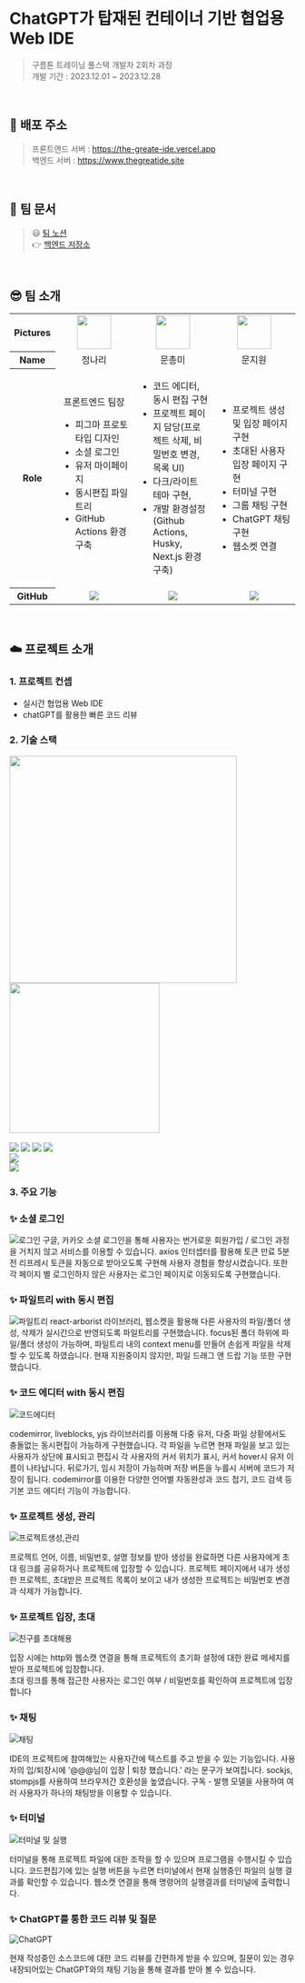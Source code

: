 <div>
 
# ChatGPT가 탑재된 컨테이너 기반 협업용 Web IDE

> 구름톤 트레이닝 풀스택 개발자 2회차 과정 <br>
> 개발 기간 : 2023.12.01 ~ 2023.12.28

<br>

## 👀 배포 주소

> 프론트엔드 서버 : https://the-greate-ide.vercel.app <br>
> 백엔드 서버 : https://www.thegreatide.site 

<br>

## 📝 팀 문서
> 😃 [팀 노션](https://www.notion.so/fd328dd60a27471c98e76f077c0cc0f5)<br>
> 👉 [백엔드 저장소](https://github.com/The-Great-Sign/IDE-Project-backend)

<br>

## 😎 팀 소개

<table width="500" align="center">
<tbody>
<tr>
<th>Pictures</th>
<td width="100" align="center">
<a href="https://github.com/naringst">
<img src="https://avatars.githubusercontent.com/u/92130993?v=4" width="60" height="60">
</a>
</td>
<td width="100" align="center">
<a href="https://github.com/hi-rachel">
<img src="https://avatars.githubusercontent.com/u/103404125?v=4" width="60" height="60">
</a>
</td>
<td width="100" align="center">
<a href="https://github.com/moonjw0">
<img src="https://avatars.githubusercontent.com/u/56528404?v=4" width="60" height="60">
</a>
</td>
</tr>
<tr>
<th>Name</th>
<td width="100" align="center">정나리</td>
<td width="100" align="center">문총미</td>
<td width="100" align="center">문지원</td>

</tr>
<tr>
<th>Role</th>
<td width="300" align="left">
<div align='center'>프론트엔드 팀장</div>
<ul>
<li>피그마 프로토타입 디자인</li>
<li>소셜 로그인</li>
<li>유저 마이페이지</li>
<li>동시편집 파일트리 </li>
<li>GitHub Actions 환경구축</li>
</ul>

</td>
<td width="300" align="left">
<ul>
<li>코드 에디터, 동시 편집 구현</li>
<li>프로젝트 페이지 담당(프로젝트 삭제, 비밀번호 변경, 목록 UI)</li>
<li>다크/라이트 테마 구현,</li>
<li>개발 환경설정(Github Actions, Husky, Next.js 환경구축)</li>
</ul>
</td>

<td width="300" align="left">
<ul>
<li>프로젝트 생성 및 입장 페이지 구현</li>
<li>초대된 사용자 입장 페이지 구현</li>
<li>터미널 구현</li>
<li>그룹 채팅 구현 </li>
<li>ChatGPT 채팅 구현</li>
<li>웹소켓 연결</li>
</ul>
</td>
</tr>
<tr>
<th>GitHub</th>
<td width="100" align="center">

<a href="https://github.com/naringst">
<img src="http://img.shields.io/badge/naringst-green?style=social&logo=github"/>
</a>
</td>
<td width="100" align="center">
<a href="https://github.com/hi-rachel">
<img src="http://img.shields.io/badge/hi-rachel-green?style=social&logo=github"/>
</a>
</td>
<td width="100" align="center">
<a href="https://github.com/moonjw0">
<img src="http://img.shields.io/badge/moonjw0-green?style=social&logo=github"/>
</a>
</td>
</tr>
</tbody>
</table>

<br>

## ☁️ 프로젝트 소개


### 1. 프로젝트 컨셉

- 실시간 협업용 Web IDE <br>
- chatGPT를 활용한 빠른 코드 리뷰

### 2. 기술 스택

<div>
 <img width="400" src="https://github.com/The-Great-Sign/IDE-Project-frontend-next/assets/103404125/ca850470-2c2a-4696-9ace-3979b6d6912d"/>
 <img width="264" src="https://github.com/The-Great-Sign/IDE-Project-frontend-next/assets/103404125/50790841-7169-4d99-ad51-5892db18fec4"/>
</div>

<br>

<img src="https://img.shields.io/badge/Typescript-3178C6?style=for-the-badge&logo=Typescript&logoColor=white"/> 
<img src="https://img.shields.io/badge/React-61DAFB?style=for-the-badge&logo=React&logoColor=black"/> <img src= "https://img.shields.io/badge/Next-black?style=for-the-badge&logo=next.js&logoColor=white"/>
 <img src="https://img.shields.io/badge/zustand-00A95C?style=for-the-badge&logo=&logoColor=white"><br>
  <img src="https://img.shields.io/badge/styled components-DB7093?style=for-the-badge&logo=styled-components&logoColor=white"/><br>
<img src="https://img.shields.io/badge/Vercel-000000?style=for-the-badge&logo=vercel&logoColor=white"/>

<br>

### 3. 주요 기능

### ✨ 소셜 로그인

![로그인](https://github.com/The-Great-Sign/IDE-Project-frontend-next/assets/92130993/40c09297-28e7-45bb-a1e1-707d565c9ab3)
구글, 카카오 소셜 로그인을 통해 사용자는 번거로운 회원가입 / 로그인 과정을 거치지 않고 서비스를 이용할 수 있습니다. axios 인터셉터를 활용해 토큰 만료 5분 전 리프레시 토큰을 자동으로 받아오도록 구현해 사용자 경험을 향상시켰습니다. 또한 각 페이지 별 로그인하지 않은 사용자는 로그인 페이지로 이동되도록 구현했습니다.

### ✨ 파일트리 with 동시 편집
![파일트리](https://github.com/The-Great-Sign/IDE-Project-frontend-next/assets/92130993/51b8b234-9078-4e66-b5ea-3a0b5373c961)
react-arborist 라이브러리, 웹소켓을 활용해 다른 사용자의 파일/폴더 생성, 삭제가 실시간으로 반영되도록 파일트리를 구현했습니다. focus된 폴더 하위에 파일/폴더 생성이 가능하며, 파일트리 내의 context menu를 만들어 손쉽게 파일을 삭제할 수 있도록 하였습니다. 현재 지원중이지 않지만, 파일 드래그 앤 드랍 기능 또한 구현했습니다.

### ✨ 코드 에디터 with 동시 편집
![코드에디터](https://github.com/The-Great-Sign/IDE-Project-frontend-next/assets/103404125/fbeafa42-bbd0-4684-add2-ca827f9cd0ef.gif)

codemirror, liveblocks, yjs 라이브러리를 이용해 다중 유저, 다중 파일 상황에서도 충돌없는 동시편집이 가능하게 구현했습니다. 각 파일을 누르면 현재 파일을 보고 있는 사용자가 상단에 표시되고 편집시 각 사용자의 커서 위치가 표시, 커서 hover시 유저 이름이 나타납니다. 뒤로가기, 임시 저장이 가능하며 저장 버튼을 누를시 서버에 코드가 저장이 됩니다. codemirror를 이용한 다양한 언어별 자동완성과 코드 접기, 코드 검색 등 기본 코드 에디터 기능이 가능합니다.


### ✨ 프로젝트 생성, 관리

![프로젝트생성,관리](https://github.com/The-Great-Sign/IDE-Project-frontend-next/assets/103404125/c635c6ec-7ed4-44aa-a0f0-d6d64b3cbbdd.gif)

프로젝트 언어, 이름, 비밀번호, 설명 정보를 받아 생성을 완료하면 다른 사용자에게 초대 링크를 공유하거나 프로젝트에 입장할 수 있습니다. 프로젝트 페이지에서 내가 생성한 프로젝트, 초대받은 프로젝트 목록이 보이고 내가 생성한 프로젝트는 비밀번호 변경과 삭제가 가능합니다. 

### ✨ 프로젝트 입장, 초대

![친구를 초대해용](https://github.com/The-Great-Sign/IDE-Project-frontend-next/assets/121412353/ae329013-4d15-41d4-a3bb-f3c361c08f85)

입장 시에는 http와 웹소캣 연결을 통해 프로젝트의 초기화 설정에 대한 완료 메세지를 받아 프로젝트에 입장합니다.<br>
초대 링크를 통해 접근한 사용자는 로그인 여부 / 비밀번호를 확인하여 프로젝트에 입장합니다 

### ✨ 채팅

![채팅](https://github.com/naringst/dev-log/assets/92130993/21aecae4-3381-46ea-bd06-625a2d34316f)


IDE의 프로젝트에 참여해있는 사용자간에 텍스트를 주고 받을 수 있는 기능입니다. 사용자의 입/퇴장시에 '@@@님이 입장 | 퇴장 했습니다.' 라는 문구가 보여집니다. sockjs, stompjs를 사용하여 브라우저간 호환성을 높였습니다. 구독 - 발행 모델을 사용하여 여러 사용자가 하나의 채팅방을 이용할 수 있습니다.

### ✨ 터미널

![터미널 및 실행](https://github.com/The-Great-Sign/IDE-Project-frontend-next/assets/121412353/6b3cace5-e9f4-4622-9595-623d26fb2e44)

터미널을 통해 프로젝트 파일에 대한 조작을 할 수 있으며 프로그램을 수행시킬 수 있습니다. 
코드편집기에 있는 실행 버튼을 누르면 터미널에서 현재 실행중인 파일의 실행 결과를 확인할 수 있습니다.
웹소캣 연결을 통해 명령어의 실행결과를 터미널에 출력합니다.

### ✨ ChatGPT를 통한 코드 리뷰 및 질문

![ChatGPT](https://i.imgur.com/6D1kcfn.gif)

현재 작성중인 소스코드에 대한 코드 리뷰를 간편하게 받을 수 있으며, 질문이 있는 경우 내장되어있는 ChatGPT와의 채팅 기능을 통해 결과를 받아 볼 수 있습니다.




</div>
